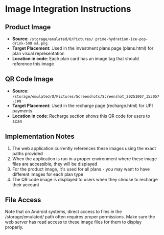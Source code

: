 # Image Integration Instructions

## Product Image
- **Source**: `/storage/emulated/O/Pictures/ prime-hydration-ice-pop-drink-500 ml.png`
- **Target Placement**: Used in the investment plans page (plans.html) for plan visual representation
- **Location in code**: Each plan card has an image tag that should reference this image

## QR Code Image  
- **Source**: `/storage/emulated/O/Pictures/Screenshots/Screenshot_20251007_153057.jpg`
- **Target Placement**: Used in the recharge page (recharge.html) for UPI payments
- **Location in code**: Recharge section shows this QR code for users to scan

## Implementation Notes
1. The web application currently references these images using the exact paths provided
2. When the application is run in a proper environment where these image files are accessible, they will be displayed
3. For the product image, it's used for all plans - you may want to have different images for each plan type
4. The QR code image is displayed to users when they choose to recharge their account

## File Access
Note that on Android systems, direct access to files in the /storage/emulated/ path often requires proper permissions. Make sure the web server has read access to these image files for them to display properly.